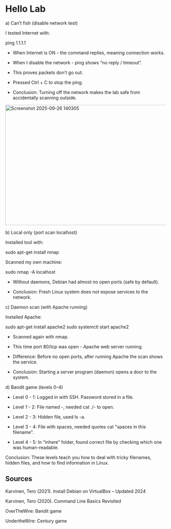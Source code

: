 # Hello Lab

a) Can’t fish (disable network test)

I tested Internet with:

ping 1.1.1.1

- When Internet is ON - the command replies, meaning connection works.

- When I disable the network - ping shows “no reply / timeout”.

- This proves packets don’t go out.

- Pressed Ctrl + C to stop the ping.

- Conclusion: Turning off the network makes the lab safe from accidentally scanning outside.
<img width="555" height="377" alt="Screenshot 2025-09-26 140305" src="https://github.com/user-attachments/assets/8c5e56b0-7c71-42f5-b151-b090f3d3f598" />

  

b) Local only (port scan localhost)

Installed tool with:

sudo apt-get install nmap


Scanned my own machine:

sudo nmap -A localhost

- Without daemons, Debian had almost no open ports (safe by default).

- Conclusion: Fresh Linux system does not expose services to the network.

c) Daemon scan (with Apache running)

Installed Apache:

sudo apt-get install apache2
sudo systemctl start apache2

- Scanned again with nmap.

- This time port 80/tcp was open - Apache web server running.

- Difference: Before no open ports, after running Apache the scan shows the service.

- Conclusion: Starting a server program (daemon) opens a door to the system.

d) Bandit game (levels 0–4)

- Level 0 - 1: Logged in with SSH. Password stored in a file.

- Level 1 - 2: File named -, needed cat ./- to open.

- Level 2 - 3: Hidden file, used ls -a.

- Level 3 - 4: File with spaces, needed quotes cat "spaces in this filename".

- Level 4 - 5: In “inhere” folder, found correct file by checking which one was human-readable.

Conclusion: These levels teach you how to deal with tricky filenames, hidden files, and how to find information in Linux.

## Sources

Karvinen, Tero (2021). Install Debian on VirtualBox – Updated 2024

Karvinen, Tero (2020). Command Line Basics Revisited

OverTheWire: Bandit game

UndertheWire: Century game
